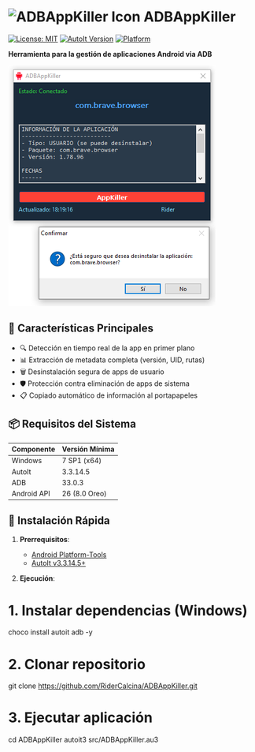 # <img src="assets/icon.png" width="40" alt="ADBAppKiller Icon"> ADBAppKiller

[![License: MIT](https://img.shields.io/badge/License-MIT-blue.svg)](LICENSE)
[![AutoIt Version](https://img.shields.io/badge/AutoIt-v3.3.14.5+-green.svg)](https://www.autoitscript.com)
[![Platform](https://img.shields.io/badge/Platform-Windows%20|%20ADB%20Device-lightgrey.svg)]()

**Herramienta para la gestión de aplicaciones Android via ADB**

![Interfaz](src/assets/screenshot.png)

## 🌟 Características Principales
- 🔍 Detección en tiempo real de la app en primer plano
- 📊 Extracción de metadata completa (versión, UID, rutas)
- 🗑️ Desinstalación segura de apps de usuario
- 🛡️ Protección contra eliminación de apps de sistema
- 📋 Copiado automático de información al portapapeles

## 📦 Requisitos del Sistema

| Componente | Versión Mínima |
|------------|---------------|
| Windows | 7 SP1 (x64) |
| AutoIt | 3.3.14.5 |
| ADB | 33.0.3 |
| Android API | 26 (8.0 Oreo) |

## 🚀 Instalación Rápida
1. **Prerrequisitos**:
   - [Android Platform-Tools](https://developer.android.com/studio/releases/platform-tools)
   - [AutoIt v3.3.14.5+](https://www.autoitscript.com/site/autoit/downloads)

2. **Ejecución**:

# 1. Instalar dependencias (Windows)
choco install autoit adb -y

# 2. Clonar repositorio
git clone https://github.com/RiderCalcina/ADBAppKiller.git

# 3. Ejecutar aplicación
cd ADBAppKiller
autoit3 src/ADBAppKiller.au3
